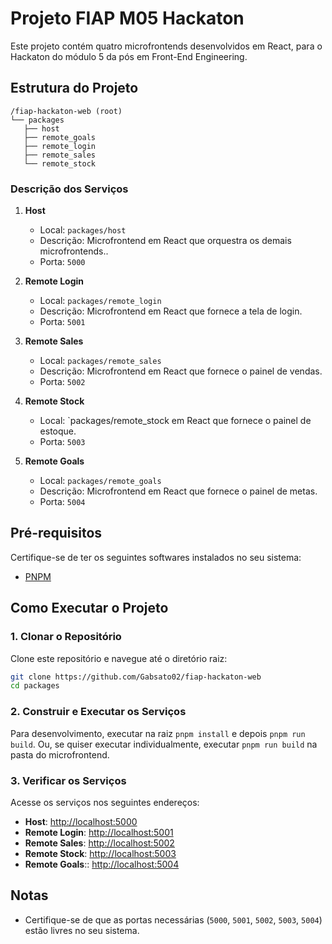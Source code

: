 # Projeto FIAP M05 Hackaton

Este projeto contém quatro microfrontends desenvolvidos em React, para o Hackaton do módulo 5 da pós em Front-End Engineering.

## Estrutura do Projeto

```
/fiap-hackaton-web (root)
└── packages
   ├── host
   ├── remote_goals
   ├── remote_login
   ├── remote_sales
   └── remote_stock
```

### Descrição dos Serviços

1. **Host**
   - Local: `packages/host`
   - Descrição: Microfrontend em React que orquestra os demais microfrontends..
   - Porta: `5000`

2. **Remote Login**
   - Local: `packages/remote_login`
   - Descrição: Microfrontend em React que fornece a tela de login.
   - Porta: `5001`
   
2. **Remote Sales**
   - Local: `packages/remote_sales`
   - Descrição: Microfrontend em React que fornece o painel de vendas.
   - Porta: `5002`
   
2. **Remote Stock**
   - Local: `packages/remote_stock em React que fornece o painel de estoque.
   - Porta: `5003`
   
2. **Remote Goals**
   - Local: `packages/remote_goals`
   - Descrição: Microfrontend em React que fornece o painel de metas.
   - Porta: `5004`

## Pré-requisitos

Certifique-se de ter os seguintes softwares instalados no seu sistema:

- [PNPM](https://pnpm.io/pt/)

## Como Executar o Projeto

### 1. Clonar o Repositório

Clone este repositório e navegue até o diretório raiz:

```bash
git clone https://github.com/Gabsato02/fiap-hackaton-web
cd packages
```

### 2. Construir e Executar os Serviços

Para desenvolvimento, executar na raiz `pnpm install` e depois `pnpm run build`. Ou, se quiser executar individualmente, executar `pnpm run build` na pasta do microfrontend.

### 3. Verificar os Serviços

Acesse os serviços nos seguintes endereços:

- **Host**: [http://localhost:5000](http://localhost:5000)
- **Remote Login**: [http://localhost:5001](http://localhost:5001)
- **Remote Sales**: [http://localhost:5002](http://localhost:5002)
- **Remote Stock**: [http://localhost:5003](http://localhost:5003)
- **Remote Goals**:: [http://localhost:5004](http://localhost:5004)


## Notas

- Certifique-se de que as portas necessárias (`5000`, `5001`, `5002`, `5003`, `5004`) estão livres no seu sistema.
